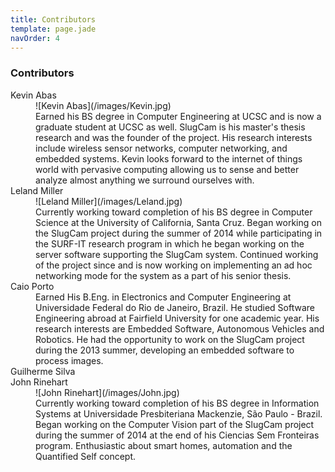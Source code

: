 ```yaml
---
title: Contributors
template: page.jade
navOrder: 4
---
```

### Contributors

<dl class="float-right">
  <dt>Kevin Abas</dt>
    <dd>![Kevin Abas](/images/Kevin.jpg)</dd>
  	<dd>Earned his BS degree in Computer Engineering at UCSC and is now a graduate student at UCSC as well. 
  		SlugCam is his master's thesis research and was the founder of the project.
  		His research interests include wireless sensor networks, computer networking, and embedded systems.
      Kevin looks forward to the internet of things world with pervasive computing allowing us to sense and better analyze almost anything we surround ourselves with. 
  	</dd>
  <dt>Leland Miller</dt>
    <dd>![Leland Miller](/images/Leland.jpg)</dd>
    <dd>Currently working toward completion of his BS degree in Computer Science at the University of California, Santa Cruz. Began working on the SlugCam project during the summer of 2014 while participating in the SURF-IT research program in which he began working on the server software supporting the SlugCam system. Continued working of the project since and is now working on implementing an ad hoc networking mode for the system as a part of his senior thesis.</dt>

  <dt>Caio Porto</dt>
    <dd style="text-align:left;">
      <img id="caio"></img>
    </dd>  
  	<dd>Earned His B.Eng. in Electronics and Computer Engineering at Universidade Federal do Rio de Janeiro, Brazil. He studied Software Engineering abroad at Fairfield University for one academic year.
		His research interests are Embedded Software, Autonomous Vehicles and Robotics. He had the opportunity to work on the SlugCam project during the 2013 summer, developing an embedded software to process images.
  <dt>Guilherme Silva</dt>
    <dd><img src="" alt=""></dd>
  <dt>John Rinehart</dt>
    <dd>![John Rinehart](/images/John.jpg)</dd>
    <dd>Currently working toward completion of his BS degree in Information Systems at Universidade Presbiteriana Mackenzie, São Paulo - Brazil. Began working on the Computer Vision part of the SlugCam project during the summer of 2014 at the end of his Ciencias Sem Fronteiras program. Enthusiastic about smart homes, automation and the Quantified Self concept.</dd>
</dl>
